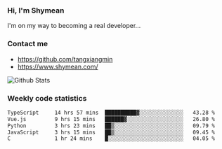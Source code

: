 ### Hi, I'm Shymean

I'm on my way to becoming a real developer...

### Contact me

- <https://github.com/tangxiangmin>
- <https://www.shymean.com/>

![Github Stats](https://github-readme-stats.vercel.app/api?username=tangxiangmin&show_icons=true&theme=dark)


###  Weekly code statistics

<!--START_SECTION:waka-->

```txt
TypeScript     14 hrs 57 mins  ██████████▓░░░░░░░░░░░░░░   43.28 %
Vue.js         9 hrs 15 mins   ██████▓░░░░░░░░░░░░░░░░░░   26.80 %
Python         3 hrs 23 mins   ██▒░░░░░░░░░░░░░░░░░░░░░░   09.79 %
JavaScript     3 hrs 15 mins   ██▒░░░░░░░░░░░░░░░░░░░░░░   09.45 %
C              1 hr 24 mins    █░░░░░░░░░░░░░░░░░░░░░░░░   04.05 %
```

<!--END_SECTION:waka-->